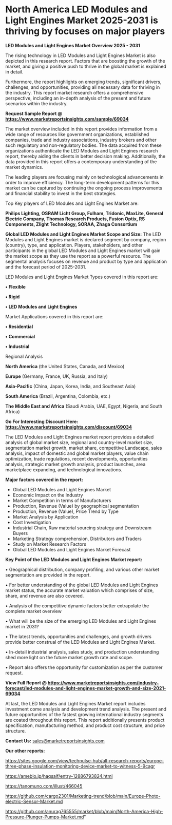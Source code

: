 # North America LED Modules and Light Engines Market 2025-2031 is thriving by focuses on major players

<Strong> LED Modules and Light Engines Market Overview 2025 - 2031</strong>

The rising technology in LED Modules and Light Engines Market is also depicted in this research report. Factors that are boosting the growth of the market, and giving a positive push to thrive in the global market is explained in detail.

Furthermore, the report highlights on emerging trends, significant drivers, challenges, and opportunities, providing all necessary data for thriving in the industry. This report market research offers a comprehensive perspective, including an in-depth analysis of the present and future scenarios within the industry.

<strong>Request Sample Report @ <a href=https://www.marketreportsinsights.com/sample/69034>https://www.marketreportsinsights.com/sample/69034</a></strong>

The market overview included in this report provides information from a wide range of resources like government organizations, established companies, trade and industry associations, industry brokers and other such regulatory and non-regulatory bodies. The data acquired from these organizations authenticate the LED Modules and Light Engines research report, thereby aiding the clients in better decision making. Additionally, the data provided in this report offers a contemporary understanding of the market dynamics.

The leading players are focusing mainly on technological advancements in order to improve efficiency. The long-term development patterns for this market can be captured by continuing the ongoing process improvements and financial stability to invest in the best strategies.

Top Key players of LED Modules and Light Engines Market are:

<strong>Philips Lighting, OSRAM Licht Group, Fulham, Tridonic, MaxLite, General Electric Company, Thomas Research Products, Fusion Optix, RS Components, Zlight Technology, SORAA, Zhaga Consortium</strong>

<strong><b>Global LED Modules and Light Engines Market Scope and Size:</b></strong>
The LED Modules and Light Engines market is declared segment by company, region (country), type, and application. Players, stakeholders, and other participants in the global LED Modules and Light Engines market will gain the market scope as they use the report as a powerful resource. The segmental analysis focuses on revenue and product by type and application and the forecast period of 2025-2031.

LED Modules and Light Engines Market Types covered in this report are:

<strong>• Flexible

• Rigid

• LED Modules and Light Engines</strong>

Market Applications covered in this report are:

<strong>• Residential

• Commercial

• Industrial</strong> 

Regional Analysis

<strong>North America</strong> (the United States, Canada, and Mexico)

<strong>Europe</strong> (Germany, France, UK, Russia, and Italy)

<strong>Asia-Pacific</strong> (China, Japan, Korea, India, and Southeast Asia)

<strong>South America</strong> (Brazil, Argentina, Colombia, etc.)

<strong>The Middle East and Africa</strong> (Saudi Arabia, UAE, Egypt, Nigeria, and South Africa)

<strong>Go For Interesting Discount Here: <a href=https://www.marketreportsinsights.com/discount/69034>https://www.marketreportsinsights.com/discount/69034</a></strong>

The LED Modules and Light Engines market report provides a detailed analysis of global market size, regional and country-level market size, segmentation market growth, market share, competitive Landscape, sales analysis, impact of domestic and global market players, value chain optimization, trade regulations, recent developments, opportunities analysis, strategic market growth analysis, product launches, area marketplace expanding, and technological innovations.

<strong><b>Major factors covered in the report:</b></strong>
<ul>
  <li>Global LED Modules and Light Engines Market </li>
  <li>Economic Impact on the Industry</li>
  <li>Market Competition in terms of Manufacturers</li>
  <li>Production, Revenue (Value) by geographical segmentation</li>
  <li>Production, Revenue (Value), Price Trend by Type</li>
  <li>Market Analysis by Application</li>
  <li>Cost Investigation</li>
  <li>Industrial Chain, Raw material sourcing strategy and Downstream Buyers</li>
  <li>Marketing Strategy comprehension, Distributors and Traders</li>
  <li>Study on Market Research Factors</li>
  <li>Global LED Modules and Light Engines Market Forecast</li>
</ul>

<strong><b>Key Point of the LED Modules and Light Engines Market report:</b></strong>

• Geographical distribution, company profiling, and various other market segmentation are provided in the report.

• For better understanding of the global LED Modules and Light Engines market status, the accurate market valuation which comprises of size, share, and revenue are also covered.

• Analysis of the competitive dynamic factors better extrapolate the complete market overview

• What will be the size of the emerging LED Modules and Light Engines market in 2031?

• The latest trends, opportunities and challenges, and growth drivers provide better construal of the LED Modules and Light Engines Market.

• In-detail industrial analysis, sales study, and production understanding shed more light on the future market growth rate and scope.

• Report also offers the opportunity for customization as per the customer request.

<strong><b>View Full Report @ <a href=https://www.marketreportsinsights.com/industry-forecast/led-modules-and-light-engines-market-growth-and-size-2021-69034>https://www.marketreportsinsights.com/industry-forecast/led-modules-and-light-engines-market-growth-and-size-2021-69034</a></b></strong>


At last, the LED Modules and Light Engines Market report includes investment come analysis and development trend analysis. The present and future opportunities of the fastest growing international industry segments are coated throughout this report. This report additionally presents product specification, manufacturing method, and product cost structure, and price structure.

<strong>Contact Us:</strong>
sales@marketreportsinsights.com

<strong>Our other reports:</strong>

<a href=https://sites.google.com/view/techpulse-hub/all-research-reports/europe-three-phase-insulation-monitoring-device-market-to-witness-5-9cagr>https://sites.google.com/view/techpulse-hub/all-research-reports/europe-three-phase-insulation-monitoring-device-market-to-witness-5-9cagr</a>

<a href=https://ameblo.jp/haqsaif/entry-12886793824.html>https://ameblo.jp/haqsaif/entry-12886793824.html</a>

<a href=https://tanomuno.com/illust/466045>https://tanomuno.com/illust/466045</a>

<a href=https://github.com/cargo2301/Marketing-trend/blob/main/Europe-Photo-electric-Sensor-Market.md>https://github.com/cargo2301/Marketing-trend/blob/main/Europe-Photo-electric-Sensor-Market.md</a>

<a href=https://github.com/anurag765555/market/blob/main/North-America-High-Pressure-Plunger-Pumps-Market.md>https://github.com/anurag765555/market/blob/main/North-America-High-Pressure-Plunger-Pumps-Market.md</a>"
